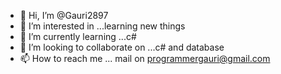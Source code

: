 - 👋 Hi, I’m @Gauri2897
- 👀 I’m interested in ...learning new things 
- 🌱 I’m currently learning ...c#
- 💞️ I’m looking to collaborate on ...c# and database
- 📫 How to reach me ... mail on programmergauri@gmail.com 

<!---
Gauri2897/Gauri2897 is a ✨ special ✨ repository because its `README.md` (this file) appears on your GitHub profile.
You can click the Preview link to take a look at your changes.
--->
